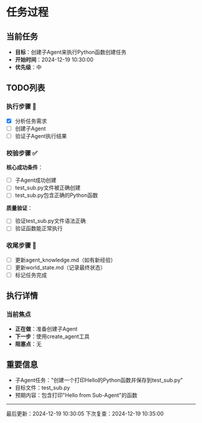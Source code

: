 # 任务过程

## 当前任务
- **目标**：创建子Agent来执行Python函数创建任务
- **开始时间**：2024-12-19 10:30:00
- **优先级**：中

## TODO列表
### 执行步骤 🔄
- [x] 分析任务需求
- [ ] 创建子Agent
- [ ] 验证子Agent执行结果

### 校验步骤 ✅
**核心成功条件**：
- [ ] 子Agent成功创建
- [ ] test_sub.py文件被正确创建
- [ ] test_sub.py包含正确的Python函数

**质量验证**：
- [ ] 验证test_sub.py文件语法正确
- [ ] 验证函数能正常执行

### 收尾步骤 📝
- [ ] 更新agent_knowledge.md（如有新经验）
- [ ] 更新world_state.md（记录最终状态）
- [ ] 标记任务完成

## 执行详情
### 当前焦点
- **正在做**：准备创建子Agent
- **下一步**：使用create_agent工具
- **阻塞点**：无

## 重要信息
- 子Agent任务："创建一个打印Hello的Python函数并保存到test_sub.py"
- 目标文件：test_sub.py
- 预期内容：包含打印"Hello from Sub-Agent"的函数

---
最后更新：2024-12-19 10:30:05
下次复查：2024-12-19 10:35:00